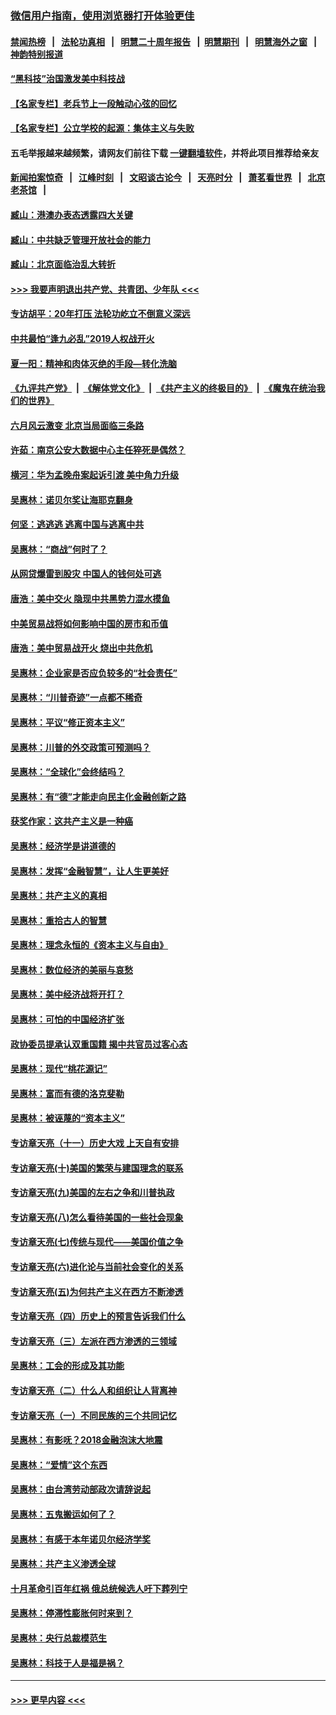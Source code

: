 ### [微信用户指南，使用浏览器打开体验更佳](https://github.com/gfw-breaker/banned-news1/blob/master/indexes/wechat-guide.md?t=0)
#### [禁闻热榜](热点新闻.md?t=0)  &nbsp;&nbsp;|&nbsp;&nbsp; [法轮功真相](https://github.com/gfw-breaker/truth/blob/master/README.md?t=0) &nbsp;&nbsp;|&nbsp;&nbsp; [明慧二十周年报告](https://github.com/gfw-breaker/mh-reports/blob/master/README.md?t=0) &nbsp;&nbsp;|&nbsp;&nbsp;[明慧期刊](https://github.com/gfw-breaker/mh-qikan) &nbsp;&nbsp;|&nbsp;&nbsp; [明慧海外之窗](https://github.com/gfw-breaker/mh-news/blob/master/README.md?t=0) &nbsp;&nbsp;|&nbsp;&nbsp; [神韵特别报道](https://github.com/gfw-breaker/mh-news/blob/master/shenyun.md?t=0)
#### [“黑科技”治国激发美中科技战](../pages/nsc423/n11638056.md?t=02071244) 
#### [【名家专栏】老兵节上一段触动心弦的回忆](../pages/nsc423/n11646016.md?t=02071244) 
#### [【名家专栏】公立学校的起源：集体主义与失败](../pages/nsc423/n11601833.md?t=02071244) 
#### 五毛举报越来越频繁，请网友们前往下载 [一键翻墙软件](https://github.com/gfw-breaker/ssr-accounts)，并将此项目推荐给亲友
#### [新闻拍案惊奇](https://github.com/gfw-breaker/banned-news1/blob/master/pages/link4.md) &nbsp;&nbsp;|&nbsp;&nbsp; [江峰时刻](https://github.com/gfw-breaker/banned-news1/blob/master/pages/link4.md) &nbsp;&nbsp;|&nbsp;&nbsp; [文昭谈古论今](https://github.com/gfw-breaker/banned-news1/blob/master/pages/link4.md) &nbsp;&nbsp;|&nbsp;&nbsp; [天亮时分](https://github.com/gfw-breaker/banned-news1/blob/master/pages/link4.md) &nbsp;&nbsp;|&nbsp;&nbsp; [萧茗看世界](https://github.com/gfw-breaker/banned-news1/blob/master/pages/link4.md) &nbsp;&nbsp;|&nbsp;&nbsp; [北京老茶馆](https://github.com/gfw-breaker/banned-news1/blob/master/pages/link4.md) &nbsp;&nbsp;|&nbsp;&nbsp; 
#### [臧山：港澳办表态透露四大关键](../pages/nsc423/n11421628.md?t=02071244) 
#### [臧山：中共缺乏管理开放社会的能力](../pages/nsc423/n11407457.md?t=02071244) 
#### [臧山：北京面临治乱大转折](../pages/nsc423/n11406895.md?t=02071244) 
#### [>>> 我要声明退出共产党、共青团、少年队 <<<](https://github.com/begood0513/goodnews/blob/master/quit/letter.md) 
#### [专访胡平：20年打压 法轮功屹立不倒意义深远](../pages/nsc423/n11398800.md?t=02071244) 
#### [中共最怕“逢九必乱”2019人权战开火](../pages/nsc423/n11385248.md?t=02071244) 
#### [夏一阳：精神和肉体灭绝的手段—转化洗脑](../pages/nsc423/n11368250.md?t=02071244) 
#### [《九评共产党》](https://github.com/begood0513/9ping.md/blob/master/README.md) &nbsp;|&nbsp; [《解体党文化》](../../../../jtdwh.md/blob/master/README.md)  &nbsp;|&nbsp; [《共产主义的终极目的》](../../../../gczydzjmd.md/blob/master/README.md) &nbsp;|&nbsp; [《魔鬼在统治我们的世界》](../../../../mgztzwmdsj.md/blob/master/README.md) 
#### [六月风云激变 北京当局面临三条路](../pages/nsc423/n11313668.md?t=02071244) 
#### [许茹：南京公安大数据中心主任猝死是偶然？](../pages/nsc423/n11064744.md?t=02071244) 
#### [横河：华为孟晚舟案起诉引渡 美中角力升级](../pages/nsc423/n11027230.md?t=02071244) 
#### [吴惠林：诺贝尔奖让海耶克翻身](../pages/nsc423/n10890049.md?t=02071244) 
#### [何坚：逃逃逃 逃离中国与逃离中共](../pages/nsc423/n10592891.md?t=02071244) 
#### [吴惠林：“商战”何时了？](../pages/nsc423/n10573558.md?t=02071244) 
#### [从网贷爆雷到股灾 中国人的钱何处可逃](../pages/nsc423/n10572800.md?t=02071244) 
#### [唐浩：美中交火 隐现中共黑势力混水摸鱼](../pages/nsc423/n10544040.md?t=02071244) 
#### [中美贸易战将如何影响中国的房市和币值](../pages/nsc423/n10543697.md?t=02071244) 
#### [唐浩：美中贸易战开火 烧出中共危机](../pages/nsc423/n10540126.md?t=02071244) 
#### [吴惠林：企业家是否应负较多的“社会责任”](../pages/nsc423/n10535022.md?t=02071244) 
#### [吴惠林：“川普奇迹”一点都不稀奇](../pages/nsc423/n10512808.md?t=02071244) 
#### [吴惠林：平议“修正资本主义”](../pages/nsc423/n10495724.md?t=02071244) 
#### [吴惠林：川普的外交政策可预测吗？](../pages/nsc423/n10462387.md?t=02071244) 
#### [吴惠林：“全球化”会终结吗？](../pages/nsc423/n10452838.md?t=02071244) 
#### [吴惠林：有“德”才能走向民主化金融创新之路](../pages/nsc423/n10432292.md?t=02071244) 
#### [获奖作家：这共产主义是一种癌](../pages/nsc423/n10431541.md?t=02071244) 
#### [吴惠林：经济学是讲道德的](../pages/nsc423/n10398014.md?t=02071244) 
#### [吴惠林：发挥“金融智慧”，让人生更美好](../pages/nsc423/n10375019.md?t=02071244) 
#### [吴惠林：共产主义的真相](../pages/nsc423/n10351394.md?t=02071244) 
#### [吴惠林：重拾古人的智慧](../pages/nsc423/n10337691.md?t=02071244) 
#### [吴惠林：理念永恒的《资本主义与自由》](../pages/nsc423/n10316274.md?t=02071244) 
#### [吴惠林：数位经济的美丽与哀愁](../pages/nsc423/n10292946.md?t=02071244) 
#### [吴惠林：美中经济战将开打？](../pages/nsc423/n10258825.md?t=02071244) 
#### [吴惠林：可怕的中国经济扩张](../pages/nsc423/n10219147.md?t=02071244) 
#### [政协委员提承认双重国籍 揭中共官员过客心态](../pages/nsc423/n10208809.md?t=02071244) 
#### [吴惠林：现代“桃花源记”](../pages/nsc423/n10185234.md?t=02071244) 
#### [吴惠林：富而有德的洛克斐勒](../pages/nsc423/n10142264.md?t=02071244) 
#### [吴惠林：被诬蔑的“资本主义”](../pages/nsc423/n10124816.md?t=02071244) 
#### [专访章天亮（十一）历史大戏 上天自有安排](../pages/nsc423/n10094905.md?t=02071244) 
#### [专访章天亮(十)美国的繁荣与建国理念的联系](../pages/nsc423/n10094899.md?t=02071244) 
#### [专访章天亮(九)美国的左右之争和川普执政](../pages/nsc423/n10094889.md?t=02071244) 
#### [专访章天亮(八)怎么看待美国的一些社会现象](../pages/nsc423/n10094857.md?t=02071244) 
#### [专访章天亮(七)传统与现代——美国价值之争](../pages/nsc423/n10093140.md?t=02071244) 
#### [专访章天亮(六)进化论与当前社会变化的关系](../pages/nsc423/n10092036.md?t=02071244) 
#### [专访章天亮(五)为何共产主义在西方不断渗透](../pages/nsc423/n10083620.md?t=02071244) 
#### [专访章天亮（四）历史上的预言告诉我们什么](../pages/nsc423/n10083606.md?t=02071244) 
#### [专访章天亮（三）左派在西方渗透的三领域](../pages/nsc423/n10081115.md?t=02071244) 
#### [吴惠林：工会的形成及其功能](../pages/nsc423/n10080633.md?t=02071244) 
#### [专访章天亮（二）什么人和组织让人背离神](../pages/nsc423/n10076637.md?t=02071244) 
#### [专访章天亮（一）不同民族的三个共同记忆](../pages/nsc423/n10074188.md?t=02071244) 
#### [吴惠林：有影呒？2018金融泡沫大地震](../pages/nsc423/n10040534.md?t=02071244) 
#### [吴惠林：“爱情”这个东西](../pages/nsc423/n10019423.md?t=02071244) 
#### [吴惠林：由台湾劳动部政次请辞说起](../pages/nsc423/n9979679.md?t=02071244) 
#### [吴惠林：五鬼搬运如何了？](../pages/nsc423/n9925338.md?t=02071244) 
#### [吴惠林：有感于本年诺贝尔经济学奖](../pages/nsc423/n9871883.md?t=02071244) 
#### [吴惠林：共产主义渗透全球](../pages/nsc423/n9812748.md?t=02071244) 
#### [十月革命引百年红祸 俄总统候选人吁下葬列宁](../pages/nsc423/n9810182.md?t=02071244) 
#### [吴惠林：停滞性膨胀何时来到？](../pages/nsc423/n9764136.md?t=02071244) 
#### [吴惠林：央行总裁模范生](../pages/nsc423/n9728134.md?t=02071244) 
#### [吴惠林：科技于人是福是祸？](../pages/nsc423/n9672982.md?t=02071244) 

----
#### [ >>> 更早内容 <<< ](../indexes/nsc423-earlier.md)
